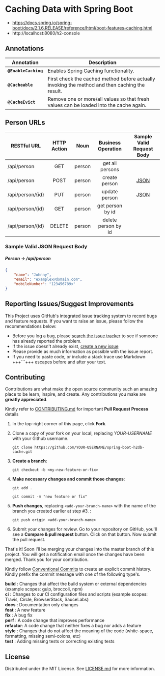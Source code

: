 <!--
*** Thanks for checking out spring-boot-h2db-cache. If you have a suggestion
*** that would make this better, please fork the repo and create a pull request
*** or simply open an issue with the tag "enhancement".
*** Thanks again!
-->
# Caching Data with Spring Boot

- https://docs.spring.io/spring-boot/docs/2.1.6.RELEASE/reference/html/boot-features-caching.html
- http://localhost:8080/h2-console

## Annotations

|Annotation      | Description                                                                                  |
|----------------|----------------------------------------------------------------------------------------------|
|**`@EnableCaching`**|Enables Spring Caching functionality.                                                         |
|**`@Cacheable`**    |First check the cached method before actually invoking the method and then caching the result.|
|**`@CacheEvict`**   |Remove one or more/all values so that fresh values can be loaded into the cache again.        |

## Person URLs

| RESTful URL  | HTTP Action  |  Noun | Business Operation  |Sample Valid Request Body | 
|---|:-------------:|:-------------:|:-------------:|:-------------:|
|/api/person     |GET   |person|get all persons    ||  
|/api/person     |POST  |person|create person      |[JSON](#person)|  
|/api/person/{id}|PUT   |person|update person      |[JSON](#person)| 
|/api/person/{id}|GET   |person|get person by id   ||  
|/api/person/{id}|DELETE|person|delete person by id||  

### Sample Valid JSON Request Body

##### <a id="person">Person -> /api/person</a>
```json
{
	"name": "Johnny",
	"email": "examplex@domain.com",
	"mobileNumber": "123456789x"
}
```

## Reporting Issues/Suggest Improvements

This Project uses GitHub's integrated issue tracking system to record bugs and feature requests. If you want to raise an issue, please follow the recommendations below:

* 	Before you log a bug, please [search the issue tracker](https://github.com/AnanthaRajuC/spring-boot-h2db-cache/search?type=Issues) to see if someone has already reported the problem.
* 	If the issue doesn't already exist, [create a new issue](https://github.com/AnanthaRajuC/spring-boot-h2db-cache/issues/new)
* 	Please provide as much information as possible with the issue report.
* 	If you need to paste code, or include a stack trace use Markdown +++```+++ escapes before and after your text.

<!-- CONTRIBUTING -->
## Contributing

Contributions are what make the open source community such an amazing place to be learn, inspire, and create. Any contributions you make are **greatly appreciated**.

Kindly refer to [CONTRIBUTING.md](/CONTRIBUTING.md) for important **Pull Request Process** details

1. In the top-right corner of this page, click **Fork**.

2. Clone a copy of your fork on your local, replacing *YOUR-USERNAME* with your Github username.

   `git clone https://github.com/YOUR-USERNAME/spring-boot-h2db-cache.git`

3. **Create a branch**: 

   `git checkout -b <my-new-feature-or-fix>`

4. **Make necessary changes and commit those changes**:

   `git add .`

   `git commit -m "new feature or fix"`

5. **Push changes**, replacing `<add-your-branch-name>` with the name of the branch you created earlier at step #3. :

   `git push origin <add-your-branch-name>`

6. Submit your changes for review. Go to your repository on GitHub, you'll see a **Compare & pull request** button. Click on that button. Now submit the pull request.

That's it! Soon I'll be merging your changes into the master branch of this project. You will get a notification email once the changes have been merged. Thank you for your contribution.

Kindly follow [Conventional Commits](https://www.conventionalcommits.org/en/v1.0.0/) to create an explicit commit history. Kindly prefix the commit message with one of the following type's.

**build**   : Changes that affect the build system or external dependencies (example scopes: gulp, broccoli, npm)  
**ci**      : Changes to our CI configuration files and scripts (example scopes: Travis, Circle, BrowserStack, SauceLabs)  
**docs**    : Documentation only changes  
**feat**    : A new feature  
**fix**     : A bug fix  
**perf**    : A code change that improves performance  
**refactor**: A code change that neither fixes a bug nor adds a feature  
**style**   : Changes that do not affect the meaning of the code (white-space, formatting, missing semi-colons, etc)  
**test**    : Adding missing tests or correcting existing tests  

## License

Distributed under the MIT License. See [LICENSE.md](/LICENSE.md) for more information.